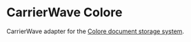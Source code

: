 # CarrierWave Colore

CarrierWave adapter for the [Colore document storage system](https://github.com/ifad/colore).
